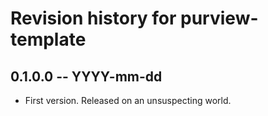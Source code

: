 # Revision history for purview-template

## 0.1.0.0 -- YYYY-mm-dd

* First version. Released on an unsuspecting world.

